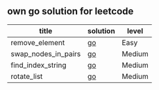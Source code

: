 ## own go solution for leetcode

  | title               | solution                                           | level  |
  |---------------------|----------------------------------------------------|--------|
  | remove_element      | [go](./remove_element/remove_element.go)           | Easy   |
  | swap_nodes_in_pairs | [go](./swap_nodes_in_pairs/swap_nodes_in_pairs.go) | Medium |
  | find_index_string   | [go](./find_index_string/find_index__string.go)    | Medium |
  | rotate_list         | [go](./rotate_list/rotate_list.go)                  | Medium |
